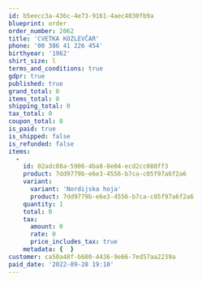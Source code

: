 ```yaml
---
id: b5eecc3a-436c-4e73-9161-4aec4030fb9a
blueprint: order
order_number: 2062
title: 'CVETKA KOZLEVČAR'
phone: '00 386 41 226 454'
birthyear: '1962'
shirt_size: l
terms_and_conditions: true
gdpr: true
published: true
grand_total: 0
items_total: 0
shipping_total: 0
tax_total: 0
coupon_total: 0
is_paid: true
is_shipped: false
is_refunded: false
items:
  -
    id: 02adc08a-5906-4ba8-8e04-ecd2cc088ff3
    product: 7dd9779b-e6e3-4556-b7ca-c05f97a6f2a6
    variant:
      variant: 'Nordijska hoja'
      product: 7dd9779b-e6e3-4556-b7ca-c05f97a6f2a6
    quantity: 1
    total: 0
    tax:
      amount: 0
      rate: 0
      price_includes_tax: true
    metadata: {  }
customer: ca50a48f-b680-4436-9e66-7ed57aa2239a
paid_date: '2022-09-28 19:10'
---
```

